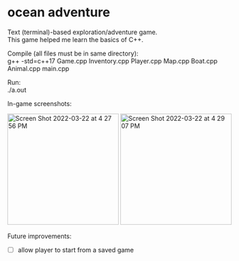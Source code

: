 # ocean adventure

Text (terminal)-based exploration/adventure game.  
This game helped me learn the basics of C++.

Compile (all files must be in same directory):   
g++ -std=c++17 Game.cpp Inventory.cpp Player.cpp Map.cpp Boat.cpp Animal.cpp main.cpp  

Run:   
./a.out

In-game screenshots:  

<img width="250" alt="Screen Shot 2022-03-22 at 4 27 56 PM" src="https://user-images.githubusercontent.com/48075045/159587003-782bfadb-a5ca-42bd-a4bd-f566e9ef387d.png"> <img width="250" alt="Screen Shot 2022-03-22 at 4 29 07 PM" src="https://user-images.githubusercontent.com/48075045/159587020-80008611-f6d6-4abe-a2c7-ca1eb2cb6735.png">


Future improvements:
- [ ] allow player to start from a saved game
